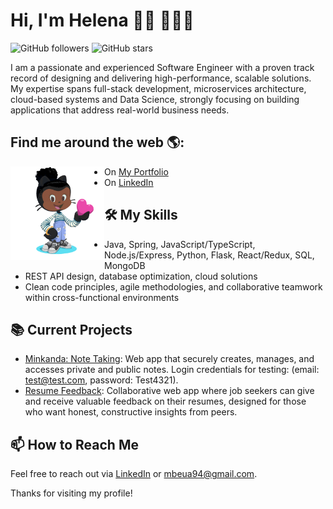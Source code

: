 # Hi, I'm Helena 👋🏾 👩🏾‍💻

![GitHub followers](https://img.shields.io/github/followers/helenapedro?style=social)
![GitHub stars](https://img.shields.io/github/stars/helenapedro?style=social)

I am a passionate and experienced Software Engineer with a proven track record of designing and delivering high-performance, scalable solutions. My expertise spans full-stack development, microservices architecture, cloud-based systems and Data Science, strongly focusing on building applications that address real-world business needs.

## Find me around the web 🌎:
<a href="https://helenapedro.github.io/"><img align="left" width="150" height="150" src="image-octocat-rotating.gif"></a>
- On [My Portfolio](https://helenapedro.mtcambrosio.com/)
- On [LinkedIn](https://www.linkedin.com/in/helena-software-engineer/)

## 🛠️ My Skills
- Java, Spring, JavaScript/TypeScript, Node.js/Express, Python, Flask, React/Redux, SQL, MongoDB
- REST API design, database optimization, cloud solutions
- Clean code principles, agile methodologies, and collaborative teamwork within cross-functional environments

## 📚 Current Projects
- [Minkanda: Note Taking](https://minkanda.mtcambrosio.com/): Web app that securely creates, manages, and accesses private and public notes. Login credentials for testing: (email: test@test.com, password: Test4321).
- [Resume Feedback](https://resumefeedback.mtcambrosio.com/): Collaborative web app where job seekers can give and receive valuable feedback on their resumes, designed for those who want honest, constructive insights from peers.

## 📫 How to Reach Me
Feel free to reach out via [LinkedIn](https://www.linkedin.com/in/helena-mbeua-pedro/) or [mbeua94@gmail.com](mailto:mbeua94@gmail.com).

Thanks for visiting my profile!
